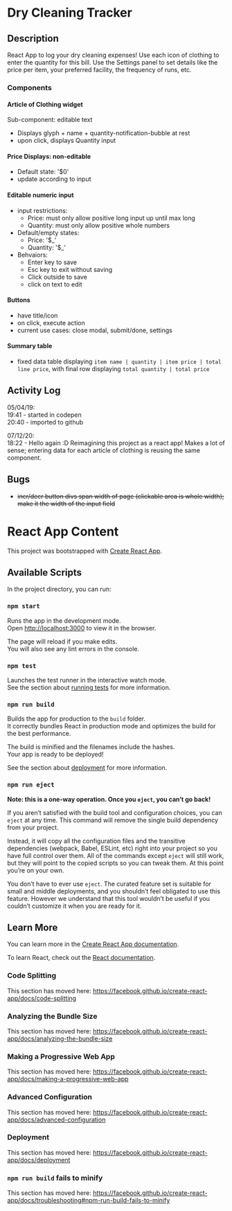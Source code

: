 # Dry Cleaning Tracker

## Description
React App to log your dry cleaning expenses! Use each icon of clothing to enter the quantity for this bill. Use the Settings panel to set details like the price per item, your preferred facility, the frequency of runs, etc.

### Components

#### Article of Clothing widget
Sub-component: editable text
* Displays glyph + name + quantity-notification-bubble at rest
* upon click, displays Quantity input

#### Price Displays: non-editable
* Default state: '$0'
* update according to input

#### Editable numeric input
* input restrictions:
    * Price: must only allow positive long input up until max long
    * Quantity: must only allow positive whole numbers
* Default/empty states:
    * Price: '$_'
    * Quantity: '$_'
* Behvaiors:
    * Enter key to save
    * Esc key to exit without saving
    * Click outside to save
    * click on text to edit

#### Buttons
* have title/icon
* on click, execute action
* current use cases: close modal, submit/done, settings

#### Summary table
* fixed data table displaying `item name | quantity | item price | total line price`, with final row displaying `total quantity | total price`

## Activity Log
05/04/19: <br>
19:41 - started in codepen<br>
20:40 - imported to github<br>

07/12/20: <br>
18:22 - Hello again :D Reimagining this project as a react app! Makes a lot of sense; entering data for each article of clothing is reusing the same component.

## Bugs
* ~~incr/decr button divs span width of page (clickable area is whole width); make it the width of the input field~~

# React App Content

This project was bootstrapped with [Create React App](https://github.com/facebook/create-react-app).

## Available Scripts

In the project directory, you can run:

### `npm start`

Runs the app in the development mode.<br />
Open [http://localhost:3000](http://localhost:3000) to view it in the browser.

The page will reload if you make edits.<br />
You will also see any lint errors in the console.

### `npm test`

Launches the test runner in the interactive watch mode.<br />
See the section about [running tests](https://facebook.github.io/create-react-app/docs/running-tests) for more information.

### `npm run build`

Builds the app for production to the `build` folder.<br />
It correctly bundles React in production mode and optimizes the build for the best performance.

The build is minified and the filenames include the hashes.<br />
Your app is ready to be deployed!

See the section about [deployment](https://facebook.github.io/create-react-app/docs/deployment) for more information.

### `npm run eject`

**Note: this is a one-way operation. Once you `eject`, you can’t go back!**

If you aren’t satisfied with the build tool and configuration choices, you can `eject` at any time. This command will remove the single build dependency from your project.

Instead, it will copy all the configuration files and the transitive dependencies (webpack, Babel, ESLint, etc) right into your project so you have full control over them. All of the commands except `eject` will still work, but they will point to the copied scripts so you can tweak them. At this point you’re on your own.

You don’t have to ever use `eject`. The curated feature set is suitable for small and middle deployments, and you shouldn’t feel obligated to use this feature. However we understand that this tool wouldn’t be useful if you couldn’t customize it when you are ready for it.

## Learn More

You can learn more in the [Create React App documentation](https://facebook.github.io/create-react-app/docs/getting-started).

To learn React, check out the [React documentation](https://reactjs.org/).

### Code Splitting

This section has moved here: https://facebook.github.io/create-react-app/docs/code-splitting

### Analyzing the Bundle Size

This section has moved here: https://facebook.github.io/create-react-app/docs/analyzing-the-bundle-size

### Making a Progressive Web App

This section has moved here: https://facebook.github.io/create-react-app/docs/making-a-progressive-web-app

### Advanced Configuration

This section has moved here: https://facebook.github.io/create-react-app/docs/advanced-configuration

### Deployment

This section has moved here: https://facebook.github.io/create-react-app/docs/deployment

### `npm run build` fails to minify

This section has moved here: https://facebook.github.io/create-react-app/docs/troubleshooting#npm-run-build-fails-to-minify